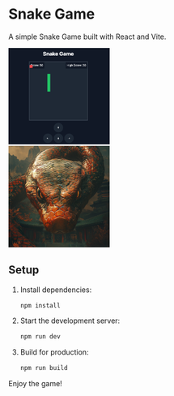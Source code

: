 # Snake Game

A simple Snake Game built with React and Vite.

<img src='./public/scrn.png' width='200'>
<br/>
<img src='./public/yots.webp' width='200'>

## Setup

1. Install dependencies:  
   ```bash
   npm install
   ```

2. Start the development server:  
   ```bash
   npm run dev
   ```

3. Build for production:  
   ```bash
   npm run build
   ```

Enjoy the game!
